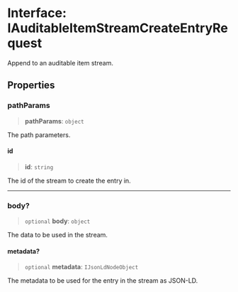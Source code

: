 # Interface: IAuditableItemStreamCreateEntryRequest

Append to an auditable item stream.

## Properties

### pathParams

> **pathParams**: `object`

The path parameters.

#### id

> **id**: `string`

The id of the stream to create the entry in.

***

### body?

> `optional` **body**: `object`

The data to be used in the stream.

#### metadata?

> `optional` **metadata**: `IJsonLdNodeObject`

The metadata to be used for the entry in the stream as JSON-LD.
